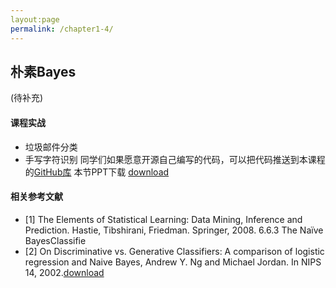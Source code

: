 ```yaml
---
layout:page
permalink: /chapter1-4/
---
```


## 朴素Bayes

(待补充)
#### 课程实战
- 垃圾邮件分类
- 手写字符识别
同学们如果愿意开源自己编写的代码，可以把代码推送到本课程的[GitHub库]()
本节PPT下载 [download]()
#### 相关参考文献
- [1] The Elements of Statistical Learning: Data Mining, Inference and Prediction. Hastie, Tibshirani, Friedman. Springer, 2008. 6.6.3 The Naïve BayesClassifie
- [2] On Discriminative vs. Generative Classifiers: A comparison of logistic regression and Naive Bayes, Andrew Y. Ng and Michael Jordan. In NIPS 14, 2002.[download]()
